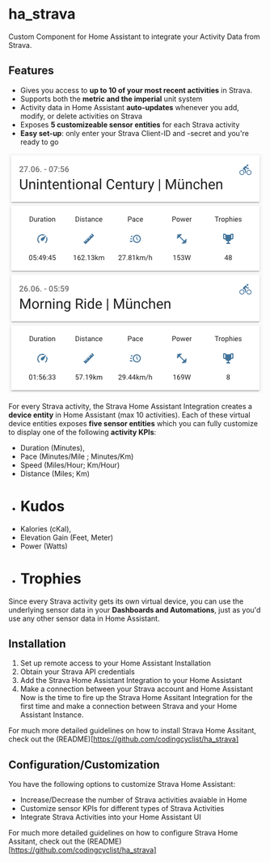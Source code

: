 # ha_strava
Custom Component for Home Assistant to integrate your Activity Data from Strava.


## Features
* Gives you access to **up to 10 of your most recent activities** in Strava. 
* Supports both the **metric and the imperial** unit system
* Activity data in Home Assistant **auto-updates** whenever you add, modify, or delete activities on Strava
* Exposes **5 customizeable sensor entities** for each Strava activity
* **Easy set-up**: only enter your Strava Client-ID and -secret and you're ready to go

![](sensor_overview.png)

For every Strava activity, the Strava Home Assistant Integration creates a **device entity** in Home Assistant (max 10 activities). Each of these virtual device entities exposes **five sensor entities** which you can fully customize to display one of the following **activity KPIs**:
* Duration (Minutes),
* Pace (Minutes/Mile ; Minutes/Km)
* Speed (Miles/Hour; Km/Hour)
* Distance (Miles; Km)
* # Kudos
* Kalories (cKal),
* Elevation Gain (Feet, Meter)
* Power (Watts)
* # Trophies

Since every Strava activity gets its own virtual device, you can use the underlying sensor data in your **Dashboards and Automations**, just as you'd use any other sensor data in Home Assistant. 

## Installation
1. Set up remote access to your Home Assistant Installation
2. Obtain your Strava API credentials
3. Add the Strava Home Assistant Integration to your Home Assistant 
4. Make a connection between your Strava account and Home Assistant
Now is the time to fire up the Strava Home Assitant Integration for the first time and make a connection between Strava and your Home Assistant Instance. 

For much more detailed guidelines on how to install Strava Home Assitant, check out the (README)[https://github.com/codingcyclist/ha_strava]

## Configuration/Customization
You have the following options to customize Strava Home Assistant:
- Increase/Decrease the number of Strava activities avaiable in Home
- Customize sensor KPIs for different types of Strava Activities
- Integrate Strava Activities into your Home Assistant UI

For much more detailed guidelines on how to configure Strava Home Assitant, check out the (README)[https://github.com/codingcyclist/ha_strava]